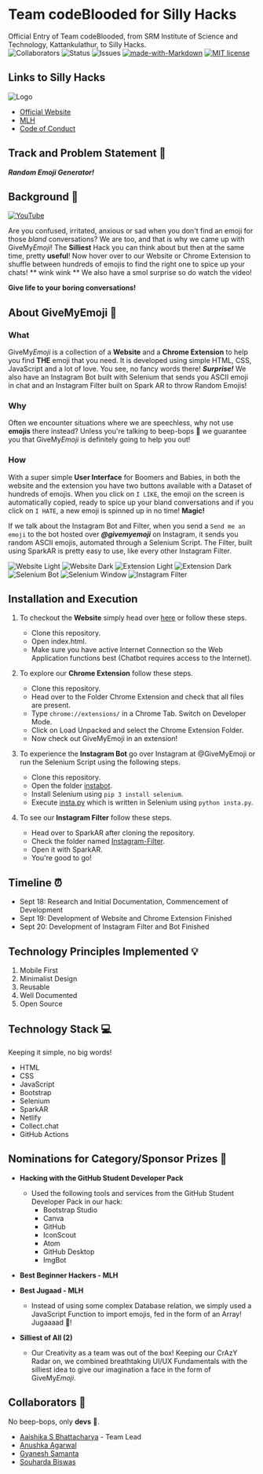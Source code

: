 # Team codeBlooded for Silly Hacks

Official Entry of Team codeBlooded, from SRM Institute of Science and Technology, Kattankulathur, to Silly Hacks. <br>
![Collaborators](https://img.shields.io/badge/collaborators-4-red)
![Status](https://img.shields.io/badge/status-working-orange)
![Issues](https://img.shields.io/badge/issues-1-blue)
[![made-with-Markdown](https://img.shields.io/badge/Made%20with-Markdown-1f425f.svg)](http://commonmark.org)
[![MIT license](https://img.shields.io/badge/License-MIT-blue.svg)](https://lbesson.mit-license.org/) 

## Links to Silly Hacks

![Logo](repository-assets/cover.svg)
- [Official Website](https://slillyhacks.online/)
- [MLH](https://mlh.sillyhacks.com/)
- [Code of Conduct](https://static.mlh.io/docs/mlh-code-of-conduct.pdf?fbclid=IwAR2vbP-bruJ_ZyL9D0bamJ-15OxadEtm0tv4l1EYBBkNnJ5-6XoUe0Zd2ZE)


## Track and Problem Statement 🚧

***Random Emoji Generator!***

## Background 📖

[![YouTube](repository-assets/YTCover.png)](https://www.youtube.com/watch?v=R4qiiiLgE0U)


Are you confused, irritated, anxious or sad when you don't find an emoji for those *bland* conversations? We are too, and that is why we came up with GiveMy*Emoji*! The **Silliest** Hack you can think about but then at the same time, pretty **useful**! Now hover over to our Website or Chrome Extension to shuffle between hundreds of emojis to find the right one to spice up your chats! ** wink wink ** We also have a smol surprise so do watch the video!

**Give life to your boring conversations!**

## About GiveMyEmoji 🔧
### What
GiveMy*Emoji* is a collection of a **Website** and a **Chrome Extension** to help you find **THE** emoji that you need. It is developed using simple HTML, CSS, JavaScript and a lot of love. You see, no fancy words there! ***Surprise!*** We also have an Instagram Bot built with Selenium that sends you ASCII emoji in chat and an Instagram Filter built on Spark AR to throw Random Emojis!

### Why
Often we encounter situations where we are speechless, why not use **emojis** there instead? Unless you're talking to beep-bops 🤖 we guarantee you that GiveMy*Emoji* is definitely going to help you out!

### How
With a super simple **User Interface** for Boomers and Babies, in both the website and the extension you have two buttons available with a Dataset of hundreds of emojis. When you click on `I LIKE`, the emoji on the screen is automatically copied, ready to spice up your bland conversations and if you click on `I HATE`, a new emoji is spinned up in no time! **Magic!**

If we talk about the Instagram Bot and Filter, when you send a `Send me an emoji` to the bot hosted over ***@givemyemoji*** on Instagram, it sends you random ASCII emojis, automated through a Selenium Script. The Filter, built using SparkAR is pretty easy to use, like every other Instagram Filter.
  
![Website Light](repository-assets/1.png)
![Website Dark](repository-assets/2.png)
![Extension Light](repository-assets/3.png)
![Extension Dark](repository-assets/4.png)
![Selenium Bot](repository-assets/5.jpeg)
![Selenium Window](repository-assets/6.jpeg)
![Instagram Filter](repository-assets/7.jpeg)

## Installation and Execution

1. To checkout the **Website** simply head over [here](https://givemyemoji.netlify.app) or follow these steps.
   - Clone this repository.
   - Open index.html.
   - Make sure you have active Internet Connection so the Web Application functions best (Chatbot requires access to the Internet).

2. To explore our **Chrome Extension** follow these steps.
   - Clone this repository.
   - Head over to the Folder Chrome Extension and check that all files are present.
   - Type `chrome://extensions/` in a Chrome Tab. Switch on Developer Mode.
   - Click on Load Unpacked and select the Chrome Extension Folder.
   - Now check out GiveMyEmoji in an extension!

3. To experience the **Instagram Bot** go over Instagram at @GiveMyEmoji or run the Selenium Script using the following steps.
   - Clone this repository.
   - Open the folder [instabot](instabot/insta.py).
   - Install Selenium using `pip 3 install selenium`.
   - Execute [insta.py](instabot/insta.py) which is written in Selenium using `python insta.py`.

4. To see our **Instagram Filter** follow these steps.
   - Head over to SparkAR after cloning the repository.
   - Check the folder named [Instagram-Filter](Instagram%20Filter).
   - Open it with SparkAR.
   - You're good to go!

## Timeline ⏰

- Sept 18: Research and Initial Documentation, Commencement of Development
- Sept 19: Development of Website and Chrome Extension Finished
- Sept 20: Development of Instagram Filter and Bot Finished

## Technology Principles Implemented 💡

1. Mobile First
2. Minimalist Design
3. Reusable
4. Well Documented
5. Open Source

## Technology Stack 💻

Keeping it simple, no big words!
- HTML
- CSS
- JavaScript
- Bootstrap
- Selenium
- SparkAR
- Netlify
- Collect.chat
- GitHub Actions

## Nominations for Category/Sponsor Prizes 🤝

 - **Hacking with the GitHub Student Developer Pack**
   - Used the following tools and services from the GitHub Student Developer Pack in our hack:
     - Bootstrap Studio
     - Canva
     - GitHub
     - IconScout
     - Atom
     - GitHub Desktop
     - ImgBot

 - **Best Beginner Hackers - MLH**
 - **Best Jugaad - MLH**
    - Instead of using some complex Database relation, we simply used a JavaScript Function to import emojis, fed in the form of an Array! Jugaaaad 💯!
 - **Silliest of All (2)**
    - Our Creativity as a team was out of the box! Keeping our CrAzY Radar on, we combined breathtaking UI/UX Fundamentals with the silliest idea to give our imagination a face in the form of GiveMy*Emoji*.

## Collaborators 🤖

No beep-bops, only **devs** 💖.
- [Aaishika S Bhattacharya](https://www.github.com/aaishikasb) - Team Lead
- [Anushka Agarwal](https://www.github.com/anushka17agarwal)
- [Gyanesh Samanta](https://www.github.com/Gyanesh-Samanta-123)
- [Souharda Biswas](https://www.github.com/TheSouharda)

